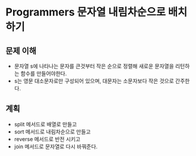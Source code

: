 # Programmers 문자열 내림차순으로 배치하기

## 문제 이해

- 문자열 s에 나타나는 문자를 큰것부터 작은 순으로 정렬해 새로운 문자열을 리턴하는 함수를 만들어야한다.
- s는 영문 대소문자로만 구성되어 있으며, 대문자는 소문자보다 작은 것으로 간주한다.

## 계획

- split 메서드로 배열로 만들고
- sort 메서드로 내림차순으로 만들고
- reverse 메서드로 반전 시키고
- join 메서드로 문자열로 다시 바꿔준다.

